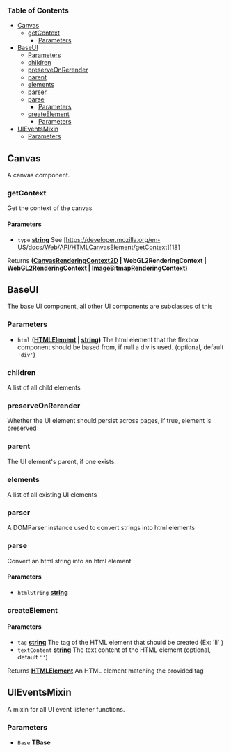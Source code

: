 <!-- Generated by documentation.js. Update this documentation by updating the source code. -->

### Table of Contents

*   [Canvas][1]
    *   [getContext][2]
        *   [Parameters][3]
*   [BaseUI][4]
    *   [Parameters][5]
    *   [children][6]
    *   [preserveOnRerender][7]
    *   [parent][8]
    *   [elements][9]
    *   [parser][10]
    *   [parse][11]
        *   [Parameters][12]
    *   [createElement][13]
        *   [Parameters][14]
*   [UIEventsMixin][15]
    *   [Parameters][16]

## Canvas

A canvas component.

### getContext

Get the context of the canvas

#### Parameters

*   `type` **[string][17]** See [https://developer.mozilla.org/en-US/docs/Web/API/HTMLCanvasElement/getContext][18]

Returns **([CanvasRenderingContext2D][19] | WebGL2RenderingContext | WebGL2RenderingContext | ImageBitmapRenderingContext)**&#x20;

## BaseUI

The base UI component, all other UI components are subclasses of this

### Parameters

*   `html` **([HTMLElement][20] | [string][17])** The html element that the flexbox component should be based from, if null a div is used. (optional, default `'div'`)

### children

A list of all child elements

### preserveOnRerender

Whether the UI element should persist across pages, if true, element is preserved

### parent

The UI element's parent, if one exists.

### elements

A list of all existing UI elements

### parser

A DOMParser instance used to convert strings into html elements

### parse

Convert an html string into an html element

#### Parameters

*   `htmlString` **[string][17]**&#x20;

### createElement

#### Parameters

*   `tag` **[string][17]** The tag of the HTML element that should be created (Ex: 'li' )
*   `textContent` **[string][17]** The text content of the HTML element (optional, default `''`)

Returns **[HTMLElement][20]** An HTML element matching the provided tag

## UIEventsMixin

A mixin for all UI event listener functions.

### Parameters

*   `Base` **TBase**&#x20;

[1]: #canvas

[2]: #getcontext

[3]: #parameters

[4]: #baseui

[5]: #parameters-1

[6]: #children

[7]: #preserveonrerender

[8]: #parent

[9]: #elements

[10]: #parser

[11]: #parse

[12]: #parameters-2

[13]: #createelement

[14]: #parameters-3

[15]: #uieventsmixin

[16]: #parameters-4

[17]: https://developer.mozilla.org/docs/Web/JavaScript/Reference/Global_Objects/String

[18]: https://developer.mozilla.org/en-US/docs/Web/API/HTMLCanvasElement/getContext

[19]: https://developer.mozilla.org/docs/Web/API/CanvasRenderingContext2D

[20]: https://developer.mozilla.org/docs/Web/HTML/Element
